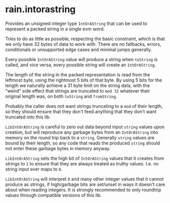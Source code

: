 # rain.intorastring

Provides an unsigned integer type `IntOrAString` that can be used to represent
a packed string in a single evm word.

Tries to do as little as possible, respecting the basic constraint, which is
that we only have 32 bytes of data to work with. There are no fallbacks, errors,
conditionals or unsupported edge cases and minimal jumps generally.

Every possible `IntOrAString` value will produce a string when `toString` is
called, and vice versa, every possible string will create an `IntOrAString`.

The length of the string in the packed representation is read from the leftmost
byte, using the rightmost 5 bits of that byte. By using 5 bits for the length we
naturally achieve a 31 byte limit on the string data, with the "weird" side
effect that strings are truncated to `mod 32` whatever their original length was,
on both `toString` and `fromString`.

Probably the caller does not want strings truncating to a `mod` of their length,
so they should ensure that they don't feed anything that they don't want
truncated into this lib.

`LibIntOrAString` is careful to zero out data beyond input `string` values upon
creation, but will reproduce any garbage bytes from an `IntOrAString` into
memory on the round trip back to a `string`. Generally `string` values are bound
by their length, so any code that reads the produced `string` should not enter
these garbage bytes in memory anyway.

`LibIntOrAString` sets the high bit of `IntOrAString` values that it creates from
strings to `1` to ensure that they are always treated as truthy values. I.e. no
string input ever maps to `0`.

`LibIntOrAString` will interpret `0` and many other integer values that it cannot
produce as strings, if high/garbage bits are set/unset in ways it doesn't care
about when reading integers. It is strongly recommended to only roundtrip values
through compatible versions of this lib.